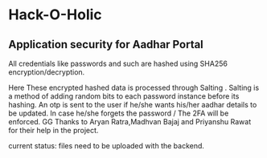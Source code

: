 # Hack-O-Holic
## Application security for Aadhar Portal

All credentials like passwords and such are hashed using SHA256 encryption/decryption.

Here These encrypted hashed data is processed through Salting .
Salting is a method of adding random bits to each password instance before its hashing.
An otp is sent to the user if he/she wants his/her aadhar details to be updated.
In case he/she forgets the password / The 2FA will be enforced.
GG
Thanks to Aryan Ratra,Madhvan Bajaj and Priyanshu Rawat for their help in the project.

current status: files need to be uploaded with the backend.
